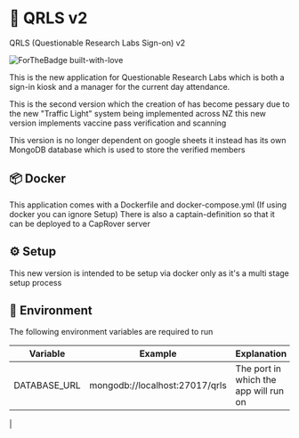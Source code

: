 # 👾 QRLS v2

QRLS (Questionable Research Labs Sign-on) v2

![ForTheBadge built-with-love](http://ForTheBadge.com/images/badges/built-with-love.svg)

This is the new application for Questionable Research Labs which is both a sign-in kiosk and a manager for the current
day attendance.

This is the second version which the creation of has become pessary due to the new "Traffic Light" system being
implemented across NZ this new version implements vaccine pass verification and scanning

This version is no longer dependent on google sheets it instead has its own MongoDB database which
is used to store the verified members

## 📦 Docker

This application comes with a Dockerfile and docker-compose.yml
(If using docker you can ignore Setup)
There is also a captain-definition so that it can be deployed to a CapRover server

## ⚙️ Setup

This new version is intended to be setup via docker only as it's a multi stage setup process

## 📝 Environment

The following environment variables are required to run

| Variable     | Example                        | Explanation                           |
|--------------|--------------------------------|---------------------------------------|
| DATABASE_URL | mongodb://localhost:27017/qrls | The port in which the app will run on |
|
